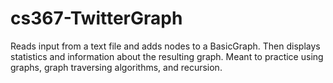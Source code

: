 cs367-TwitterGraph
==================

Reads input from a text file and adds nodes to a BasicGraph.  Then displays statistics and information about the resulting graph.  Meant to practice using graphs, graph traversing algorithms, and recursion.
